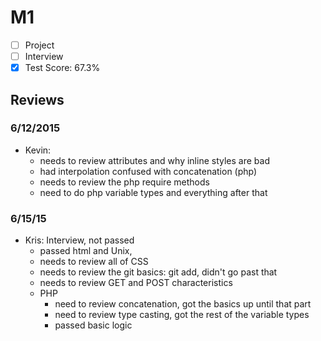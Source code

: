 # M1

- [ ] Project 
- [ ] Interview
- [x] Test Score: 67.3%

## Reviews

### 6/12/2015

- Kevin: 
  - needs to review attributes and why inline styles are bad
  - had interpolation confused with concatenation (php)
  - needs to review the php require methods
  - need to do php variable types and everything after that

### 6/15/15
- Kris: Interview, not passed
  - passed html and Unix, 
  - needs to review all of CSS
  - needs to review the git basics: git add, didn't go past that
  - needs to review GET and POST characteristics
  - PHP
    - need to review concatenation, got the basics up until that part
    - need to review type casting, got the rest of the variable types
    - passed basic logic
